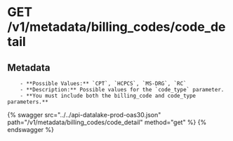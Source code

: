 # GET /v1/metadata/billing_codes/code_detail

## Metadata

        - **Possible Values:** `CPT`, `HCPCS`, `MS-DRG`, `RC`
        - **Description:** Possible values for the `code_type` parameter.
        - **You must include both the billing_code and code_type parameters.**

{% swagger src="../../api-datalake-prod-oas30.json" path="/v1/metadata/billing_codes/code_detail" method="get" %}
{% endswagger %}

